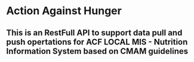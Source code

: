 # Action Against Hunger
## This is an RestFull API to support data pull and push opertations for ACF LOCAL MIS - Nutrition Information System based on CMAM guidelines

